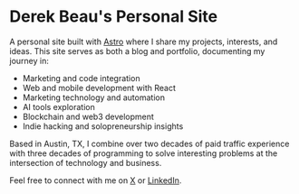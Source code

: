 # Derek Beau's Personal Site

A personal site built with [Astro](https://astro.build) where I share my projects, interests, and ideas. This site serves as both a blog and portfolio, documenting my journey in:

- Marketing and code integration
- Web and mobile development with React
- Marketing technology and automation
- AI tools exploration
- Blockchain and web3 development
- Indie hacking and solopreneurship insights

Based in Austin, TX, I combine over two decades of paid traffic experience with three decades of programming to solve interesting problems at the intersection of technology and business.

Feel free to connect with me on [X](http://x.com/derekbeau) or [LinkedIn](https://www.linkedin.com/in/derekbeau/).

